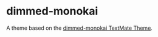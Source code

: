 # dimmed-monokai

A theme based on the [dimmed-monokai TextMate Theme](http://colorsublime.com/theme/dimmed-monokai).

